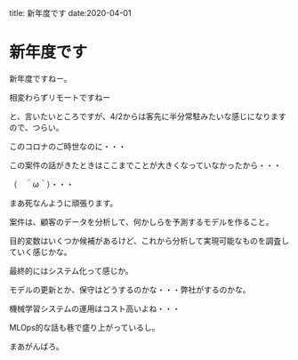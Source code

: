title: 新年度です
date:2020-04-01
# 新年度です  
新年度ですねー。

相変わらずリモートですねー

と、言いたいところですが、4/2からは客先に半分常駐みたいな感じになりますので、つらい。

このコロナのご時世なのに・・・

この案件の話がきたときはここまでことが大きくなっていなかったから・・・

（　＾ω＾）・・・

まあ死なんように頑張ります。

案件は、顧客のデータを分析して、何かしらを予測するモデルを作ること。

目的変数はいくつか候補があるけど、これから分析して実現可能なものを調査していく感じかな。

最終的にはシステム化って感じか。

モデルの更新とか、保守はどうするのかな・・・弊社がするのかな。

機械学習システムの運用はコスト高いよね・・・

MLOps的な話も巷で盛り上がっているし。

まあがんばろ。
